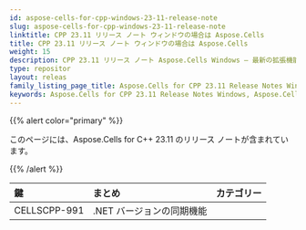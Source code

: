 ```yaml
---
id: aspose-cells-for-cpp-windows-23-11-release-note
slug: aspose-cells-for-cpp-windows-23-11-release-note
linktitle: CPP 23.11 リリース ノート ウィンドウの場合は Aspose.Cells
title: CPP 23.11 リリース ノート ウィンドウの場合は Aspose.Cells
weight: 15
description: CPP 23.11 リリース ノート Aspose.Cells Windows – 最新の拡張機能、新機能、および修正
type: repositor
layout: releas
family_listing_page_title: Aspose.Cells for CPP 23.11 Release Notes Window
keywords: Aspose.Cells for CPP 23.11 Release Notes Windows, Aspose.Cells for CPP 23.11 Windows updates and fixe
---
```

{{% alert color="primary" %}}

このページには、Aspose.Cells for C++ 23.11 のリリース ノートが含まれています。

{{% /alert %}}

|**鍵**|**まとめ**|**カテゴリー**|
| :- | :- | :- |
|CELLSCPP-991|.NET バージョンの同期機能|
